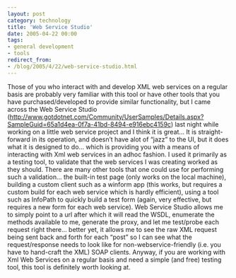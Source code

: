```yaml
---
layout: post
category: technology
title: 'Web Service Studio'
date: 2005-04-22 00:00
tags:
- general development
- tools
redirect_from:
- /blog/2005/4/22/web-service-studio.html
---
```

Those of you who interact with and develop XML web services on a regular basis are probably very familiar with this tool or have other tools that you have purchased/developed to provide similar functionality, but I came across the Web Service Studio (http://www.gotdotnet.com/Community/UserSamples/Details.aspx?SampleGuid=65a1d4ea-0f7a-41bd-8494-e916ebc4159c) last night while working on a little web service project and I think it is great… It is straight-forward in its operation, and doesn’t have alot of “jazz” to the UI, but it does what it is designed to do… which is providing you with a means of interacting with Xml web services in an adhoc fashion.  I used it primarily as a testing tool, to validate that the web services I was creating worked as they should.  There are many other tools that one could use for performing such a validation… the built-in test page (only works on the local machine), building a custom client such as a winform app (this works, but requires a custom build for each web service which is hardly efficient), using a tool such as InfoPath to quickly build a test form (again, very effective, but requires a new form for each web service).  Web Service Studio allows me to simply point to a url after which it will read the WSDL, enumerate the methods available to me, generate the proxy, and let me test/probe each request right there… better yet, it allows me to see the raw XML request being sent back and forth for each “post” so I can see what the request/response needs to look like for non-webservice-friendly (i.e. you have to hand-craft the XML) SOAP clients.  Anyway, if you are working with Xml Web Services on a regular basis and need a simple (and free) testing tool, this tool is definitely worth looking at.
